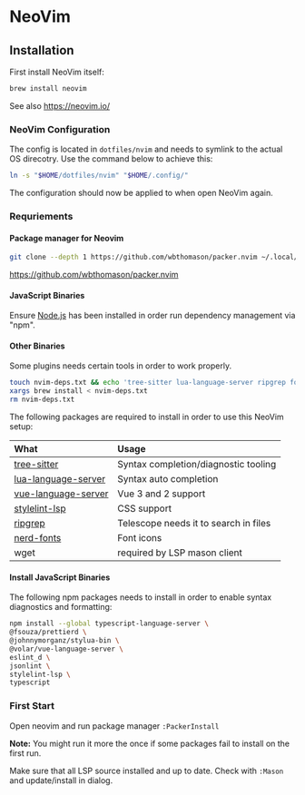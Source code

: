 # NeoVim

## Installation

First install NeoVim itself:

```sh
brew install neovim
```

See also <https://neovim.io/>

### NeoVim Configuration

The config is located in `dotfiles/nvim` and needs to symlink to the actual
OS direcotry.
Use the command below to achieve this:

```sh
ln -s "$HOME/dotfiles/nvim" "$HOME/.config/"
```

The configuration should now be applied to when open NeoVim again.

### Requriements

#### Package manager for Neovim

```sh
git clone --depth 1 https://github.com/wbthomason/packer.nvim ~/.local/share/nvim/site/pack/packer/start/packer.nvim
```

<https://github.com/wbthomason/packer.nvim>

#### JavaScript Binaries

Ensure [Node.js] has been installed in order run dependency management via
"npm".

[node.js]: https://nodejs.org

#### Other Binaries

Some plugins needs certain tools in order to work properly.

```sh
touch nvim-deps.txt && echo 'tree-sitter lua-language-server ripgrep font-hack-nerd-font wget' >> nvim-deps.txt
xargs brew install < nvim-deps.txt
rm nvim-deps.txt
```

The following packages are required to install in order to use this NeoVim setup:

| What                  | Usage                                 |
| :-------------------- | :------------------------------------ |
| [tree-sitter]         | Syntax completion/diagnostic tooling  |
| [lua-language-server] | Syntax auto completion                |
| [vue-language-server] | Vue 3 and 2 support                   |
| [stylelint-lsp]       | CSS support                           |
| [ripgrep]             | Telescope needs it to search in files |
| [nerd-fonts]          | Font icons                            |
| wget                  | required by LSP mason client          |

[lua-language-server]: https://github.com/sumneko/lua-language-server
[nerd-fonts]: https://github.com/ryanoasis/nerd-fonts
[ripgrep]: https://github.com/BurntSushi/ripgrep#installation
[stylelint-lsp]: https://github.com/bmatcuk/stylelint-lsp
[tree-sitter]: https://github.com/tree-sitter/tree-sitter
[vue-language-server]: https://github.com/neovim/nvim-lspconfigblob/master/doc/server_configurations.md#volar

#### Install JavaScript Binaries

The following npm packages needs to install in order to enable syntax
diagnostics and formatting:

```sh
npm install --global typescript-language-server \
@fsouza/prettierd \
@johnnymorganz/stylua-bin \
@volar/vue-language-server \
eslint_d \
jsonlint \
stylelint-lsp \
typescript
```

### First Start

Open neovim and run package manager `:PackerInstall`

**Note:** You might run it more the once if some packages fail to install on
the first run.

Make sure that all LSP source installed and up to date. Check with `:Mason` and update/install in dialog.
